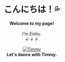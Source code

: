 <h1 align="center">こんにちは！💦</h1>

<p align="center">
    <b>Welcome to my page!</b><br><br>
    <i>
        I'm Eishu.<br>
        ↓ ↓ ↓
        <br>
    </i><br>
    <a href=https://atcoder.jp/users/Acu>
        <img src=https://media.tenor.com/st4y7eXAnrIAAAAC/shaun-the.gif alt="Timmy">
    </a><br>
    <b>Let's dance with Timmy.</b><br>
</p>
